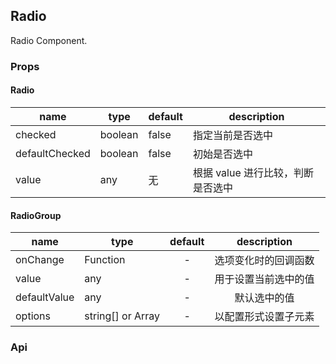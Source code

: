 ## Radio

Radio Component.

### Props
#### Radio
|name|type|default|description|
|---|---|---|---|
|checked|boolean|false|指定当前是否选中|
|defaultChecked|boolean|false|初始是否选中|
|value|any|无|根据 value 进行比较，判断是否选中|

#### RadioGroup 
|name|type|default|description|
|---|---|:---:|:---:|
|onChange|Function|-|选项变化时的回调函数|
|value|any|-|用于设置当前选中的值|
|defaultValue|any|-|默认选中的值|
|options|string[] or Array|-|以配置形式设置子元素|
### Api